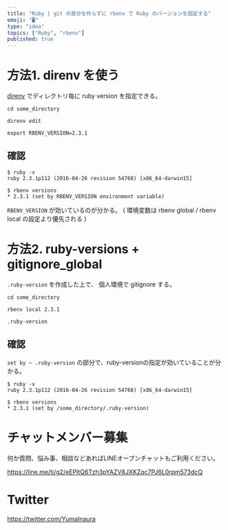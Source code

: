 ```yaml
---
title: "Ruby | git の差分を作らずに rbenv で Ruby のバージョンを固定する"
emoji: "🖥"
type: "idea"
topics: ["Ruby", "rbenv"]
published: true
---
```


# 方法1. direnv を使う

[direnv](https://github.com/direnv/direnv) でディレクトリ毎に ruby version を指定できる。

```
cd some_directory
```

```
direnv edit 
```

```.envrc
export RBENV_VERSION=2.3.1
```

## 確認

```
$ ruby -v
ruby 2.3.1p112 (2016-04-26 revision 54768) [x86_64-darwin15]
```

```
$ rbenv versions
* 2.3.1 (set by RBENV_VERSION environment variable)
```

`RBENV_VERSION` が効いているのが分かる。
( 環境変数は rbenv global / rbenv local の設定より優先される )

# 方法2. ruby-versions + gitignore_global

`.ruby-version` を作成した上で、 個人環境で gitignore する。

```
cd some_directory
```

```
rbenv local 2.3.1
```

```~/.gitignore_global
.ruby-version
```

## 確認

`set by ~ .ruby-version` の部分で、ruby-versionの指定が効いていることが分かる。

```
$ ruby -v
ruby 2.3.1p112 (2016-04-26 revision 54768) [x86_64-darwin15]
```

```
$ rbenv versions
* 2.3.1 (set by /some_directory/.ruby-version)
```








<!-- Update From Qiita API -->

# チャットメンバー募集


何か質問、悩み事、相談などあればLINEオープンチャットもご利用ください。

https://line.me/ti/g2/eEPltQ6Tzh3pYAZV8JXKZqc7PJ6L0rpm573dcQ





# Twitter


https://twitter.com/YumaInaura


<!-- Update From Qiita API -->


